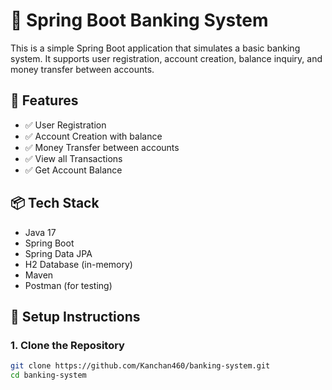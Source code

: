 # 🏦 Spring Boot Banking System

This is a simple Spring Boot application that simulates a basic banking system. It supports user registration, account creation, balance inquiry, and money transfer between accounts.

## 🚀 Features

- ✅ User Registration
- ✅ Account Creation with balance
- ✅ Money Transfer between accounts
- ✅ View all Transactions
- ✅ Get Account Balance

## 📦 Tech Stack

- Java 17
- Spring Boot
- Spring Data JPA
- H2 Database (in-memory)
- Maven
- Postman (for testing)

## 🔧 Setup Instructions

### 1. Clone the Repository
```bash
git clone https://github.com/Kanchan460/banking-system.git
cd banking-system
